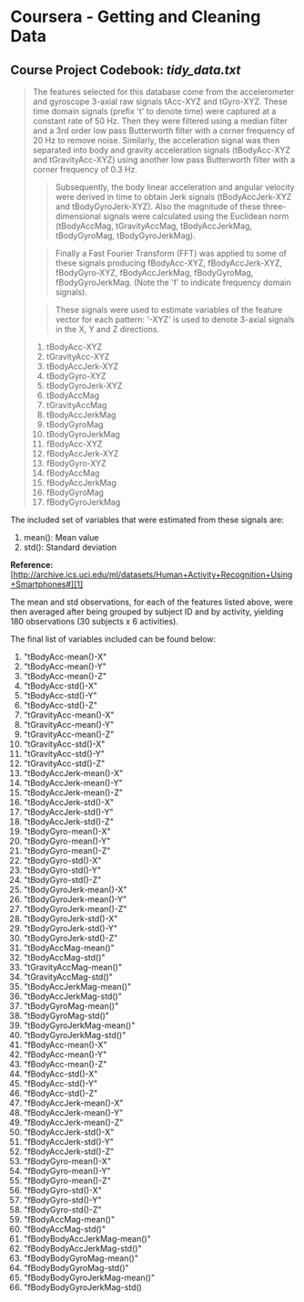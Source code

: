 # Coursera - Getting and Cleaning Data

## Course Project Codebook: *tidy_data.txt*

> The features selected for this
> database come from the accelerometer
> and gyroscope 3-axial raw signals
> tAcc-XYZ and tGyro-XYZ. These time
> domain signals (prefix 't' to denote
> time) were captured at a constant rate
> of 50 Hz. Then they were filtered
> using a median filter and a 3rd order
> low pass Butterworth filter with a
> corner frequency of 20 Hz to remove
> noise. Similarly, the acceleration
> signal was then separated into body
> and gravity acceleration signals
> (tBodyAcc-XYZ and tGravityAcc-XYZ)
> using another low pass Butterworth
> filter with a corner frequency of 0.3
> Hz.
> 
> >Subsequently, the body linear acceleration and angular velocity were
> derived in time to obtain Jerk signals
> (tBodyAccJerk-XYZ and
> tBodyGyroJerk-XYZ). Also the magnitude
> of these three-dimensional signals
> were calculated using the Euclidean
> norm (tBodyAccMag, tGravityAccMag,
> tBodyAccJerkMag, tBodyGyroMag,
> tBodyGyroJerkMag). 
> 
> >Finally a Fast Fourier Transform (FFT) was applied to some of these
> signals producing fBodyAcc-XYZ,
> fBodyAccJerk-XYZ, fBodyGyro-XYZ,
> fBodyAccJerkMag, fBodyGyroMag,
> fBodyGyroJerkMag. (Note the 'f' to
> indicate frequency domain signals). 
> 
> >These signals were used to estimate variables of the feature vector for
> each pattern:   '-XYZ' is used to
> denote 3-axial signals in the X, Y and
> Z directions.
> 
> 1. tBodyAcc-XYZ
> 2. tGravityAcc-XYZ
> 3. tBodyAccJerk-XYZ
> 4. tBodyGyro-XYZ
> 5. tBodyGyroJerk-XYZ
> 6. tBodyAccMag
> 7. tGravityAccMag
> 8. tBodyAccJerkMag
> 9. tBodyGyroMag
> 10. tBodyGyroJerkMag
> 11. fBodyAcc-XYZ
> 12. fBodyAccJerk-XYZ
> 13. fBodyGyro-XYZ
> 14. fBodyAccMag
> 15. fBodyAccJerkMag
> 16. fBodyGyroMag
> 17. fBodyGyroJerkMag

The included set of variables that were estimated from these signals are: 

1. mean(): Mean value
2. std(): Standard deviation

**Reference:** [http://archive.ics.uci.edu/ml/datasets/Human+Activity+Recognition+Using+Smartphones#][1]

The mean and std observations, for each of the features listed above, were then averaged after being grouped by subject ID and by activity, yielding 180 observations (30 subjects x 6 activities).

The final list of variables included can be found below:

1. "tBodyAcc-mean()-X"
2. "tBodyAcc-mean()-Y"
3. "tBodyAcc-mean()-Z"
4. "tBodyAcc-std()-X"
5. "tBodyAcc-std()-Y"
6. "tBodyAcc-std()-Z"
7. "tGravityAcc-mean()-X"
8. "tGravityAcc-mean()-Y"
9. "tGravityAcc-mean()-Z"
10. "tGravityAcc-std()-X"
11. "tGravityAcc-std()-Y"
12. "tGravityAcc-std()-Z"
13. "tBodyAccJerk-mean()-X"
14. "tBodyAccJerk-mean()-Y"
15. "tBodyAccJerk-mean()-Z"
16. "tBodyAccJerk-std()-X"
17. "tBodyAccJerk-std()-Y"
18. "tBodyAccJerk-std()-Z"
19. "tBodyGyro-mean()-X"
20. "tBodyGyro-mean()-Y"
21. "tBodyGyro-mean()-Z"
22. "tBodyGyro-std()-X"          
23. "tBodyGyro-std()-Y"
24. "tBodyGyro-std()-Z"
25. "tBodyGyroJerk-mean()-X"     
26. "tBodyGyroJerk-mean()-Y"
27. "tBodyGyroJerk-mean()-Z"
28. "tBodyGyroJerk-std()-X"
29. "tBodyGyroJerk-std()-Y"
30. "tBodyGyroJerk-std()-Z"
31. "tBodyAccMag-mean()"
32. "tBodyAccMag-std()"
33. "tGravityAccMag-mean()"
34. "tGravityAccMag-std()"
35. "tBodyAccJerkMag-mean()"
36. "tBodyAccJerkMag-std()"
37. "tBodyGyroMag-mean()"
38. "tBodyGyroMag-std()"
39. "tBodyGyroJerkMag-mean()"
40. "tBodyGyroJerkMag-std()"
41. "fBodyAcc-mean()-X"
42. "fBodyAcc-mean()-Y"
43. "fBodyAcc-mean()-Z"
44. "fBodyAcc-std()-X"
45. "fBodyAcc-std()-Y"
46. "fBodyAcc-std()-Z"
47. "fBodyAccJerk-mean()-X"
48. "fBodyAccJerk-mean()-Y"
49. "fBodyAccJerk-mean()-Z"
50. "fBodyAccJerk-std()-X"
51. "fBodyAccJerk-std()-Y"
52. "fBodyAccJerk-std()-Z"
53. "fBodyGyro-mean()-X"
54. "fBodyGyro-mean()-Y"
55. "fBodyGyro-mean()-Z"
56. "fBodyGyro-std()-X"
57. "fBodyGyro-std()-Y"
58. "fBodyGyro-std()-Z"
59. "fBodyAccMag-mean()"
60. "fBodyAccMag-std()"
61. "fBodyBodyAccJerkMag-mean()"
62. "fBodyBodyAccJerkMag-std()"
63. "fBodyBodyGyroMag-mean()"
64. "fBodyBodyGyroMag-std()"
65. "fBodyBodyGyroJerkMag-mean()"
66. "fBodyBodyGyroJerkMag-std()
